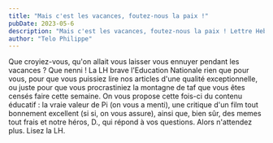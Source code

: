 ```yaml
---
title: "Mais c'est les vacances, foutez-nous la paix !"
pubDate: 2023-05-6
description: "Mais c'est les vacances, foutez-nous la paix ! Lettre Hebdomadaire n°6"
author: "Telo Philippe"
---
```


Que croyiez-vous, qu'on allait vous laisser vous ennuyer pendant les vacances ? Que nenni ! La LH brave l'Education Nationale rien que pour vous, pour que vous puissiez lire nos articles d'une qualité exceptionnelle, ou juste pour que vous procrastiniez la montagne de taf que vous êtes censés faire cette semaine. On vous propose cette fois-ci du contenu éducatif : la vraie valeur de Pi (on vous a menti), une critique d'un film tout bonnement excellent (si si, on vous assure), ainsi que, bien sûr, des memes tout frais et notre héros, D., qui répond à vos questions. Alors n'attendez plus. Lisez la LH.